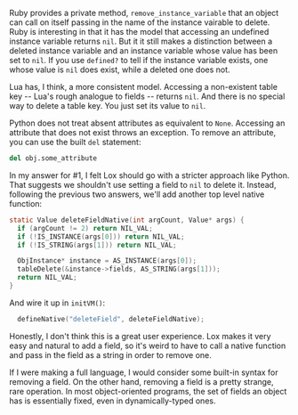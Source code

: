 Ruby provides a private method, `remove_instance_variable` that an object can
call on itself passing in the name of the instance vairable to delete. Ruby is
interesting in that it has the model that accessing an undefined instance
variable returns `nil`. But it it still makes a distinction between a deleted
instance variable and an instance variable whose value has been set to `nil`.
If you use `defined?` to tell if the instance variable exists, one whose value
is `nil` does exist, while a deleted one does not.

Lua has, I think, a more consistent model. Accessing a non-existent table key
-- Lua's rough analogue to fields -- returns `nil`. And there is no special way
to delete a table key. You just set its value to `nil`.

Python does not treat absent attributes as equivalent to `None`. Accessing an
attribute that does not exist throws an exception. To remove an attribute, you
can use the built `del` statement:

```python
del obj.some_attribute
```

In my answer for #1, I felt Lox should go with a stricter approach like Python.
That suggests we shouldn't use setting a field to `nil` to delete it. Instead,
following the previous two answers, we'll add another top level native function:

```c
static Value deleteFieldNative(int argCount, Value* args) {
  if (argCount != 2) return NIL_VAL;
  if (!IS_INSTANCE(args[0])) return NIL_VAL;
  if (!IS_STRING(args[1])) return NIL_VAL;

  ObjInstance* instance = AS_INSTANCE(args[0]);
  tableDelete(&instance->fields, AS_STRING(args[1]));
  return NIL_VAL;
}
```

And wire it up in `initVM()`:

```c
  defineNative("deleteField", deleteFieldNative);
```

Honestly, I don't think this is a great user experience. Lox makes it very
easy and natural to add a field, so it's weird to have to call a native function
and pass in the field as a string in order to remove one.

If I were making a full language, I would consider some built-in syntax for
removing a field. On the other hand, removing a field is a pretty strange, rare
operation. In most object-oriented programs, the set of fields an object has is
essentially fixed, even in dynamically-typed ones.
